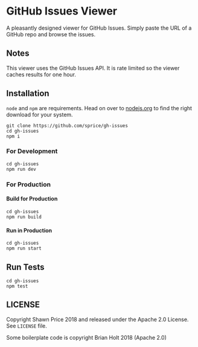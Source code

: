 # GitHub Issues Viewer

A pleasantly designed viewer for GitHub Issues. Simply paste the URL of a GitHub repo and browse the issues.

## Notes

This viewer uses the GitHub Issues API. It is rate limited so the viewer caches results for one hour.

## Installation

`node` and `npm` are requirements. Head on over to [nodejs.org](https://nodejs.org/) to find the right download for your system.

```
git clone https://github.com/sprice/gh-issues
cd gh-issues
npm i
```

### For Development

```
cd gh-issues
npm run dev
```

### For Production

#### Build for Production

```
cd gh-issues
npm run build
```

#### Run in Production

```
cd gh-issues
npm run start
```

## Run Tests

```
cd gh-issues
npm test
```

## LICENSE

Copyright Shawn Price 2018 and released under the Apache 2.0 License. See `LICENSE` file.

Some boilerplate code is copyright Brian Holt 2018 (Apache 2.0)
